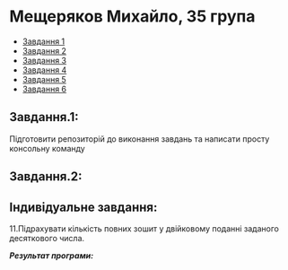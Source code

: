#  Мещеряков Михайло, 35 група
+ [Завдання 1](#Завдання.1)
+ [Завдання 2](#Завдання.2)
+ [Завдання 3](#Завдання03)
+ [Завдання 4](#Завдання04)
+ [Завдання 5](#Завдання05)
+ [Завдання 6](#Завдання06)

## Завдання.1:
Підготовити репозиторій до виконання завдань та написати просту консольну команду

## Завдання.2:
## Індивідуальне завдання:

11.Підрахувати кількість повних зошит у двійковому поданні заданого десяткового числа.

***Результат програми:***
